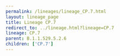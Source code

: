 ```yaml
---
permalink: /lineages/lineage_CP.7.html
layout: lineage_page
title: Lineage CP.7
redirect_to: ../lineage.html?lineage=CP.7
lineage: CP.7
parent: B.1.1.529.5.2.6
children: ['CP.7']
---
```

